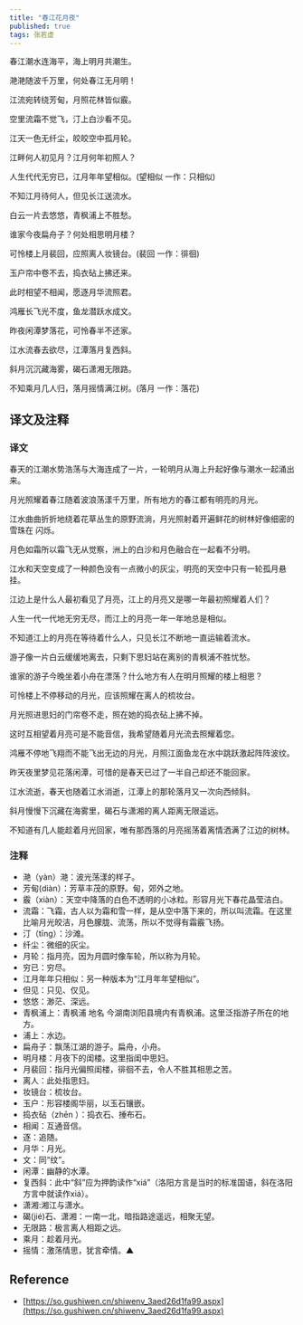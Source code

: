 ```yaml
---
title: "春江花月夜"
published: true
tags: 张若虚
---
```


春江潮水连海平，海上明月共潮生。

滟滟随波千万里，何处春江无月明！

江流宛转绕芳甸，月照花林皆似霰。

空里流霜不觉飞，汀上白沙看不见。

江天一色无纤尘，皎皎空中孤月轮。

江畔何人初见月？江月何年初照人？

人生代代无穷已，江月年年望相似。(望相似 一作：只相似)

不知江月待何人，但见长江送流水。

白云一片去悠悠，青枫浦上不胜愁。

谁家今夜扁舟子？何处相思明月楼？

可怜楼上月裴回，应照离人妆镜台。(裴回 一作：徘徊)

玉户帘中卷不去，捣衣砧上拂还来。

此时相望不相闻，愿逐月华流照君。

鸿雁长飞光不度，鱼龙潜跃水成文。

昨夜闲潭梦落花，可怜春半不还家。

江水流春去欲尽，江潭落月复西斜。

斜月沉沉藏海雾，碣石潇湘无限路。

不知乘月几人归，落月摇情满江树。(落月 一作：落花)

## 译文及注释

### 译文

春天的江潮水势浩荡与大海连成了一片，一轮明月从海上升起好像与潮水一起涌出来。

月光照耀着春江随着波浪荡漾千万里，所有地方的春江都有明亮的月光。

江水曲曲折折地绕着花草丛生的原野流淌，月光照射着开遍鲜花的树林好像细密的雪珠在
闪烁。

月色如霜所以霜飞无从觉察，洲上的白沙和月色融合在一起看不分明。

江水和天空变成了一种颜色没有一点微小的灰尘，明亮的天空中只有一轮孤月悬挂。

江边上是什么人最初看见了月亮，江上的月亮又是哪一年最初照耀着人们？

人生一代一代地无穷无尽，而江上的月亮一年一年地总是相似。

不知道江上的月亮在等待着什么人，只见长江不断地一直运输着流水。

游子像一片白云缓缓地离去，只剩下思妇站在离别的青枫浦不胜忧愁。

谁家的游子今晚坐着小舟在漂荡？什么地方有人在明月照耀的楼上相思？

可怜楼上不停移动的月光，应该照耀在离人的梳妆台。

月光照进思妇的门帘卷不走，照在她的捣衣砧上拂不掉。

这时互相望着月亮可是不能音信，我希望随着月光流去照耀着您。

鸿雁不停地飞翔而不能飞出无边的月光，月照江面鱼龙在水中跳跃激起阵阵波纹。

昨天夜里梦见花落闲潭，可惜的是春天已过了一半自己却还不能回家。

江水流逝，春天也随着江水消逝，江潭上的那轮落月又一次向西倾斜。

斜月慢慢下沉藏在海雾里，碣石与潇湘的离人距离无限遥远。

不知道有几人能趁着月光回家，唯有那西落的月亮摇荡着离情洒满了江边的树林。

### 注释

- 滟（yàn）滟：波光荡漾的样子。
- 芳甸(diàn）：芳草丰茂的原野。甸，郊外之地。
- 霰（xiàn）：天空中降落的白色不透明的小冰粒。形容月光下春花晶莹洁白。
- 流霜：飞霜，古人以为霜和雪一样，是从空中落下来的，所以叫流霜。在这里比喻月光皎洁，月色朦胧、流荡，所以不觉得有霜霰飞扬。
- 汀（tīng）：沙滩。
- 纤尘：微细的灰尘。
- 月轮：指月亮，因为月圆时像车轮，所以称为月轮。
- 穷已：穷尽。
- 江月年年只相似：另一种版本为“江月年年望相似”。
- 但见：只见、仅见。
- 悠悠：渺茫、深远。
- 青枫浦上：青枫浦 地名 今湖南浏阳县境内有青枫浦。这里泛指游子所在的地方。
- 浦上：水边。
- 扁舟子：飘荡江湖的游子。扁舟，小舟。
- 明月楼：月夜下的闺楼。这里指闺中思妇。
- 月裴回：指月光偏照闺楼，徘徊不去，令人不胜其相思之苦。
- 离人：此处指思妇。
- 妆镜台：梳妆台。
- 玉户：形容楼阁华丽，以玉石镶嵌。
- 捣衣砧（zhēn ）：捣衣石、捶布石。
- 相闻：互通音信。
- 逐：追随。
- 月华：月光。
- 文：同“纹”。
- 闲潭：幽静的水潭。
- 复西斜：此中“斜”应为押韵读作“xiá”（洛阳方言是当时的标准国语，斜在洛阳方言中就读作xiá）。
- 潇湘:湘江与潇水。
- 碣(jié)石、潇湘：一南一北，暗指路途遥远，相聚无望。
- 无限路：极言离人相距之远。
- 乘月：趁着月光。
- 摇情：激荡情思，犹言牵情。▲

## Reference

- [https://so.gushiwen.cn/shiwenv_3aed26d1fa99.aspx](https://so.gushiwen.cn/shiwenv_3aed26d1fa99.aspx)

